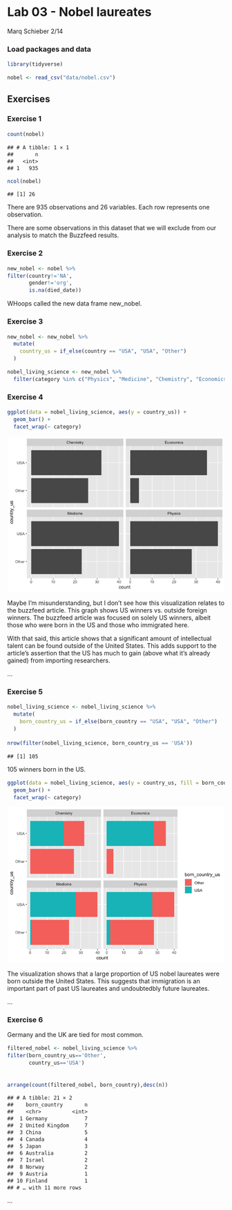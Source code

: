 Lab 03 - Nobel laureates
================
Marq Schieber
2/14

### Load packages and data

``` r
library(tidyverse) 
```

``` r
nobel <- read_csv("data/nobel.csv")
```

## Exercises

### Exercise 1

``` r
count(nobel)
```

    ## # A tibble: 1 × 1
    ##       n
    ##   <int>
    ## 1   935

``` r
ncol(nobel)
```

    ## [1] 26

There are 935 observations and 26 variables. Each row represents one
observation.

There are some observations in this dataset that we will exclude from
our analysis to match the Buzzfeed results.

### Exercise 2

``` r
new_nobel <- nobel %>%
filter(country!='NA',
       gender!='org',
       is.na(died_date))
```

WHoops called the new data frame new_nobel.

### Exercise 3

``` r
new_nobel <- new_nobel %>%
  mutate(
    country_us = if_else(country == "USA", "USA", "Other")
  )
```

``` r
nobel_living_science <- new_nobel %>%
  filter(category %in% c("Physics", "Medicine", "Chemistry", "Economics"))
```

### Exercise 4

``` r
ggplot(data = nobel_living_science, aes(y = country_us)) +
  geom_bar() +
  facet_wrap(~ category)
```

![](lab-03_files/figure-gfm/unnamed-chunk-3-1.png)<!-- -->

Maybe I’m misunderstanding, but I don’t see how this visualization
relates to the buzzfeed article. This graph shows US winners vs. outside
foreign winners. The buzzfeed article was focused on solely US winners,
albeit those who were born in the US and those who immigrated here.

With that said, this article shows that a significant amount of
intellectual talent can be found outside of the United States. This adds
support to the article’s assertion that the US has much to gain (above
what it’s already gained) from importing researchers.

…

### Exercise 5

``` r
nobel_living_science <- nobel_living_science %>%
  mutate(
    born_country_us = if_else(born_country == "USA", "USA", "Other")
  )

nrow(filter(nobel_living_science, born_country_us == 'USA'))
```

    ## [1] 105

105 winners born in the US.

``` r
ggplot(data = nobel_living_science, aes(y = country_us, fill = born_country_us)) +
  geom_bar() +
  facet_wrap(~ category)
```

![](lab-03_files/figure-gfm/new%20bar%20chart-1.png)<!-- -->

The visualization shows that a large proportion of US nobel laureates
were born outside the United States. This suggests that immigration is
an important part of past US laureates and undoubtedbly future
laureates.

…

### Exercise 6

Germany and the UK are tied for most common.

``` r
filtered_nobel <- nobel_living_science %>%
filter(born_country_us=='Other',
       country_us=='USA')


arrange(count(filtered_nobel, born_country),desc(n))
```

    ## # A tibble: 21 × 2
    ##    born_country       n
    ##    <chr>          <int>
    ##  1 Germany            7
    ##  2 United Kingdom     7
    ##  3 China              5
    ##  4 Canada             4
    ##  5 Japan              3
    ##  6 Australia          2
    ##  7 Israel             2
    ##  8 Norway             2
    ##  9 Austria            1
    ## 10 Finland            1
    ## # … with 11 more rows

…
